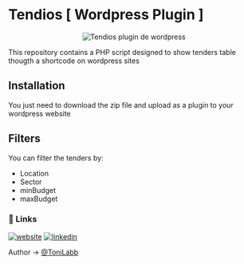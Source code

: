 # Tendios [ Wordpress Plugin ]

<p align="center">
  <img alt="Tendios plugin de wordpress" src="https://recursos.tendios.com/wp-content/uploads/2023/09/CTA-2-blog.png">
</p>

This repository contains a PHP script designed to show tenders table thougth a shortcode on wordpress sites

## Installation

You just need to download the zip file and upload as a plugin to your wordpress website

## Filters

You can filter the tenders by:

- Location
- Sector
- minBudget
- maxBudget

### 🔗 Links

[![website](https://img.shields.io/badge/tendios_website-orange?style=for-the-badge&logo=ko-fi&logoColor=white)](https://tendios.com/)
[![linkedin](https://img.shields.io/badge/linkedin-0A66C2?style=for-the-badge&logo=linkedin&logoColor=white)](https://www.linkedin.com/company/tendios/posts/?feedView=all)

Author &rarr; [@ToniLabb](https://www.github.com/ToniLabb)
